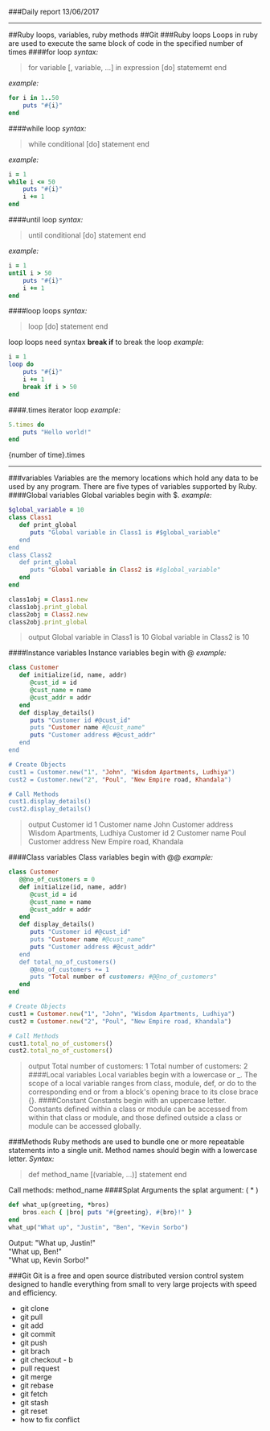 
###Daily report
13/06/2017
____
##Ruby loops, variables, ruby methods
##Git
###Ruby loops
Loops in ruby are used to execute the same block of code in the specified number of times
####for loop
*syntax:*
>for variable [, variable, ...] in expression [do]
	statememt
end

*example:*
```ruby
for i in 1..50
	puts "#{i}"
end
```
####while loop
*syntax:*
>while conditional [do]
   statement
end

*example:*
```ruby
i = 1
while i <= 50
	puts "#{i}"
	i += 1
end
```
####until loop
*syntax:*
>until conditional [do]
   statement
end

*example:*
```ruby
i = 1
until i > 50
	puts "#{i}"
	i += 1
end
```
####loop loops
*syntax:*
>loop [do]
   statement
end

loop loops need syntax **break if** to break the loop 
*example:*
```ruby
i =	1
loop do
	puts "#{i}"
	i += 1
	break if i > 50
end
```
####.times iterator loop
*example:*
```ruby
5.times	do
	puts "Hello	world!"
end
```
{number of time}.times
_______
###variables
Variables	are	the	memory	locations	which	hold	any	data	to	be	used	by	any	program.
There	are	five	types	of	variables	supported	by	Ruby.
####Global variables
Global variables begin with $.
*example:*
```ruby
$global_variable = 10
class Class1
   def print_global
      puts "Global variable in Class1 is #$global_variable"
   end
end
class Class2
   def print_global
      puts "Global variable in Class2 is #$global_variable"
   end
end

class1obj = Class1.new
class1obj.print_global
class2obj = Class2.new
class2obj.print_global
```
>output
Global variable in Class1 is 10
Global variable in Class2 is 10

####Instance variables
Instance variables begin with @
*example:*
```ruby
class Customer
   def initialize(id, name, addr)
      @cust_id = id
      @cust_name = name
      @cust_addr = addr
   end
   def display_details()
      puts "Customer id #@cust_id"
      puts "Customer name #@cust_name"
      puts "Customer address #@cust_addr"
   end
end

# Create Objects
cust1 = Customer.new("1", "John", "Wisdom Apartments, Ludhiya")
cust2 = Customer.new("2", "Poul", "New Empire road, Khandala")

# Call Methods
cust1.display_details()
cust2.display_details()
```
>output
Customer id 1
Customer name John
Customer address Wisdom Apartments, Ludhiya
Customer id 2
Customer name Poul
Customer address New Empire road, Khandala

####Class variables
Class variables begin with @@
*example:*
```ruby
class Customer
   @@no_of_customers = 0
   def initialize(id, name, addr)
      @cust_id = id
      @cust_name = name
      @cust_addr = addr
   end
   def display_details()
      puts "Customer id #@cust_id"
      puts "Customer name #@cust_name"
      puts "Customer address #@cust_addr"
   end
   def total_no_of_customers()
      @@no_of_customers += 1
      puts "Total number of customers: #@@no_of_customers"
   end
end

# Create Objects
cust1 = Customer.new("1", "John", "Wisdom Apartments, Ludhiya")
cust2 = Customer.new("2", "Poul", "New Empire road, Khandala")

# Call Methods
cust1.total_no_of_customers()
cust2.total_no_of_customers()
```
>output
Total number of customers: 1
Total number of customers: 2
####Local variables
Local variables begin with a lowercase or _. The scope of a local variable ranges from class, module, def, or do to the corresponding end or from a block's opening brace to its close brace {}.
####Constant
Constants begin with an uppercase letter. Constants defined within a class or module can be accessed from within that class or module, and those defined outside a class or module can be accessed globally.

###Methods
Ruby methods are used to bundle one or more repeatable statements into a single unit.
Method names should begin with a lowercase letter. 
*Syntax:*
>def method_name [(variable, ...)]
   statement
end

Call methods: method_name 
####Splat Arguments
the splat argument:	( *	)
```ruby
def	what_up(greeting, *bros)	
	bros.each { |bro| puts "#{greeting}, #{bro}!" }	
end	
what_up("What up", "Justin", "Ben", "Kevin Sorbo")
```
Output:
"What	up,	Justin!"	
"What	up,	Ben!"	
"What	up,	Kevin	Sorbo!"

###Git
Git is a free and open source distributed version control system designed to handle everything from small to very large projects with speed and efficiency.
- git clone
- git pull
- git add
- git commit
- git push
- git brach
- git checkout - b
- pull request
- git merge
- git rebase
- git fetch
- git stash
- git reset
- how to fix conflict


